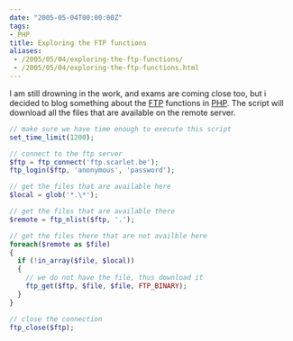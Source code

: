 ```yaml
---
date: "2005-05-04T00:00:00Z"
tags:
- PHP
title: Exploring the FTP functions
aliases:
 - /2005/05/04/exploring-the-ftp-functions/
 - /2005/05/04/exploring-the-ftp-functions.html
---
```

I am still drowning in the work, and exams are coming close too, but i decided to blog something about the [FTP](http://www.php.net/ftp) functions in [PHP](http://www.php.net). The script will download all the files that are available on the remote server.

```php
// make sure we have time enough to execute this script
set_time_limit(1200);

// connect to the ftp server
$ftp = ftp_connect('ftp.scarlet.be');
ftp_login($ftp, 'anonymous', 'password');

// get the files that are available here
$local = glob('*.\*');

// get the files that are available there
$remote = ftp_nlist($ftp, '.');

// get the files there that are not availble here
foreach($remote as $file)
{  
  if (!in_array($file, $local))  
  {  
    // we do not have the file, thus download it  
    ftp_get($ftp, $file, $file, FTP_BINARY);  
  }
}

// close the connection
ftp_close($ftp);
```

